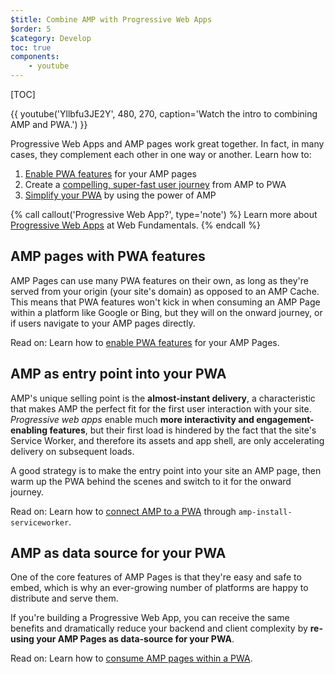 ```yaml
---
$title: Combine AMP with Progressive Web Apps
$order: 5
$category: Develop
toc: true
components:
    - youtube
---
```

[TOC]

{{ youtube('Yllbfu3JE2Y', 480, 270, caption='Watch the intro to combining AMP and PWA.') }}

Progressive Web Apps and AMP pages work great together. In fact, in many cases, they complement each other in one way or another. Learn how to:

1. [Enable PWA features](/docs/guides/pwa-amp/amp-as-pwa.html) for your AMP pages
2. Create a [compelling, super-fast user journey](/docs/guides/pwa-amp/amp-to-pwa.html) from AMP to PWA
3. [Simplify your PWA](/docs/guides/pwa-amp/amp-in-pwa.html) by using the power of AMP

{% call callout('Progressive Web App?', type='note') %}
Learn more about [Progressive Web Apps](https://developers.google.com/web/progressive-web-apps/) at Web Fundamentals.
{% endcall %}

## AMP pages with PWA features

AMP Pages can use many PWA features on their own, as long as they're served from your origin (your site's domain) as opposed to an AMP Cache. This means that PWA features won't kick in when consuming an AMP Page within a platform like Google or Bing, but they will on the onward journey, or if users navigate to your AMP pages directly.

Read on: Learn how to [enable PWA features](/docs/guides/pwa-amp/amp-as-pwa.html) for your AMP Pages.

## AMP as entry point into your PWA

AMP's unique selling point is the **almost-instant delivery**, a characteristic that makes AMP the perfect fit for the first user interaction with your site. *Progressive web apps* enable much **more interactivity and engagement-enabling features**, but their first load is hindered by the fact that the site's Service Worker, and therefore its assets and app shell, are only accelerating delivery on subsequent loads.

A good strategy is to make the entry point into your site an AMP page, then warm up the PWA behind the scenes and switch to it for the onward journey.

Read on: Learn how to [connect AMP to a PWA](/docs/guides/pwa-amp/amp-to-pwa.html) through `amp-install-serviceworker`.

## AMP as data source for your PWA

One of the core features of AMP Pages is that they're easy and safe to embed, which is why an ever-growing number of platforms are happy to distribute and serve them.

If you're building a Progressive Web App, you can receive the same benefits and dramatically reduce your backend and client complexity by **re-using your AMP Pages as data-source for your PWA**.

Read on: Learn how to [consume AMP pages within a PWA](/docs/guides/pwa-amp/amp-in-pwa.html).
